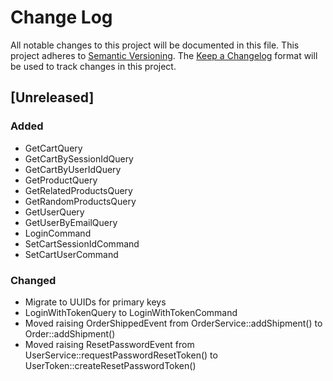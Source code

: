 # Change Log
All notable changes to this project will be documented in this file.
This project adheres to [Semantic Versioning](http://semver.org/).
The [Keep a Changelog](http://keepachangelog.com/) format will be
used to track changes in this project.

## [Unreleased]
### Added
- GetCartQuery
- GetCartBySessionIdQuery
- GetCartByUserIdQuery
- GetProductQuery
- GetRelatedProductsQuery
- GetRandomProductsQuery
- GetUserQuery
- GetUserByEmailQuery
- LoginCommand
- SetCartSessionIdCommand
- SetCartUserCommand

### Changed
- Migrate to UUIDs for primary keys
- LoginWithTokenQuery to LoginWithTokenCommand
- Moved raising OrderShippedEvent from OrderService::addShipment() to Order::addShipment()
- Moved raising ResetPasswordEvent from UserService::requestPasswordResetToken() to UserToken::createResetPasswordToken()
